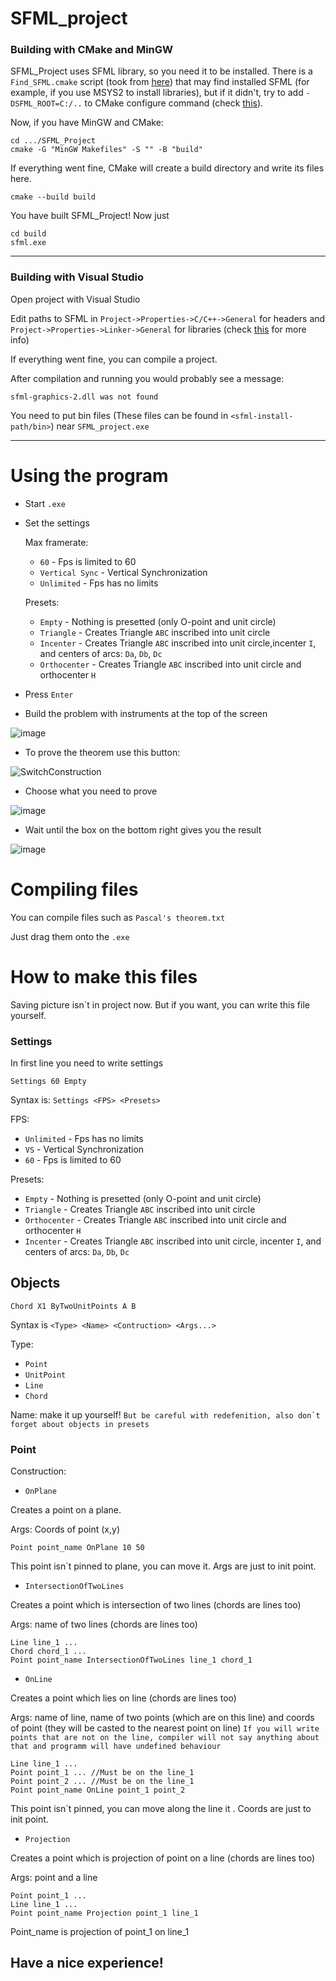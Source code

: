 # SFML_project
### Building with CMake and MinGW

SFML_Project uses SFML library, so you need it to be installed. There is a ```Find_SFML.cmake``` script (took from [here](https://github.com/eXpl0it3r/game-off-2016)) 
that may find installed SFML (for example, if you use MSYS2 to install libraries), but if it didn't, try to add ```-DSFML_ROOT=C:/..``` to CMake configure command 
(check [this](https://stackoverflow.com/questions/45671299/linking-sfml-with-cmake-windows-mingw)).

Now, if you have MinGW and CMake:

```
cd .../SFML_Project
cmake -G "MinGW Makefiles" -S "" -B "build"
```

If everything went fine, CMake will create a build directory and write its files here.

```
cmake --build build
```

You have built SFML_Project! Now just

```
cd build
sfml.exe
```
___

### Building with Visual Studio

Open project with Visual Studio

Edit paths to SFML in ```Project->Properties->C/C++->General``` for headers and ```Project->Properties->Linker->General``` for libraries
(check [this](https://www.sfml-dev.org/tutorials/2.5/start-vc.php) for more info)

If everything went fine, you can compile a project.

After compilation and running you would probably see a message: 
```
sfml-graphics-2.dll was not found
```

You need to put bin files (These files can be found in ```<sfml-install-path/bin>```) near ```SFML_project.exe```
___

# Using the program

* Start ```.exe```
* Set the settings

  Max framerate:
  * ```60``` - Fps is limited to 60
  * ```Vertical Sync``` - Vertical Synchronization
  * ```Unlimited``` - Fps has no limits

  Presets:
  * ```Empty``` - Nothing is presetted (only O-point and unit circle)
  * ```Triangle``` - Creates Triangle ```ABC``` inscribed into unit circle
  * ```Incenter``` - Creates Triangle ```ABC``` inscribed into unit circle,incenter ```I```, and centers of arcs: ```Da```, ```Db```, ```Dc```
  * ```Orthocenter``` - Creates Triangle ```ABC``` inscribed into unit circle and orthocenter ```H```

* Press ```Enter```
* Build the problem with instruments at the top of the screen

![image](https://user-images.githubusercontent.com/77803419/183294735-ea2387ea-ad7c-4346-bb99-cba8fe3504e2.png)

* To prove the theorem use this button:

![SwitchConstruction](https://user-images.githubusercontent.com/77803419/183294703-56ab02ab-7287-4126-8716-179e3651d0da.png)

* Choose what you need to prove

![image](https://user-images.githubusercontent.com/77803419/183294857-6f444bde-d722-4a56-93f8-3f89dda62f99.png)


* Wait until the box on the bottom right gives you the result

![image](https://user-images.githubusercontent.com/77803419/183294843-7d186c4f-6ea3-449f-9e6d-b46f947432ef.png)


# Compiling files

You can compile files such as ```Pascal's theorem.txt```

Just drag them onto the ```.exe```

# How to make this files

Saving picture isn`t in project now.
But if you want, you can write this file yourself.

### Settings
In first line you need to write settings
```
Settings 60 Empty
```

Syntax is: ```Settings <FPS> <Presets>```

FPS:
* ```Unlimited``` - Fps has no limits
* ```VS``` - Vertical Synchronization
* ```60``` - Fps is limited to 60

Presets:
* ```Empty``` - Nothing is presetted (only O-point and unit circle)
* ```Triangle``` - Creates Triangle ```ABC``` inscribed into unit circle
* ```Orthocenter``` - Creates Triangle ```ABC``` inscribed into unit circle and orthocenter ```H```
* ```Incenter``` - Creates Triangle ```ABC``` inscribed into unit circle, incenter ```I```, and centers of arcs: ```Da```, ```Db```, ```Dc```

## Objects
```
Chord X1 ByTwoUnitPoints A B
```
Syntax is ```<Type> <Name> <Contruction> <Args...>```

Type:
* ```Point```
* ```UnitPoint```
* ```Line```
* ```Chord```

Name: make it up yourself! 
```But be careful with redefenition, also don`t forget about objects in presets```

### Point
Construction:
* ```OnPlane```

Creates a point on a plane.

  Args: Coords of point (x,y)
 ```
 Point point_name OnPlane 10 50
 ```
 This point isn`t pinned to plane, you can move it. Args are just to init point.
* ```IntersectionOfTwoLines```

Creates a point which is intersection of two lines (chords are lines too)

  Args: name of two lines (chords are lines too)
 ```
 Line line_1 ...
 Chord chord_1 ...
 Point point_name IntersectionOfTwoLines line_1 chord_1
 ```
* ```OnLine```

Creates a point which lies on line (chords are lines too)

  Args: name of line, name of two points (which are on this line) and coords of point (they will be casted to the nearest point on line)
```If you will write points that are not on the line, compiler will not say anything about that and programm will have undefined behaviour```
 ```
 Line line_1 ...
 Point point_1 ... //Must be on the line_1
 Point point_2 ... //Must be on the line_1
 Point point_name OnLine point_1 point_2
 ```
  This point isn`t pinned, you can move along the line it . Coords are just to init point.
* ```Projection```

Creates a point which is projection of point on a line (chords are lines too)

  Args: point and a line
 ```
 Point point_1 ...
 Line line_1 ...
 Point point_name Projection point_1 line_1
 ```
  Point_name is projection of point_1 on line_1
  
  
## Have a nice experience!
